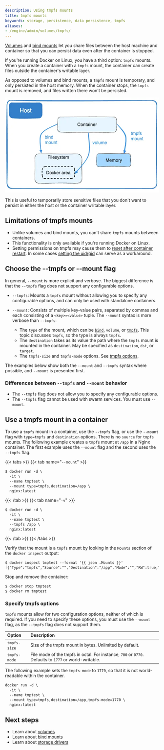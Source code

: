 ```yaml
---
description: Using tmpfs mounts
title: tmpfs mounts
keywords: storage, persistence, data persistence, tmpfs
aliases:
- /engine/admin/volumes/tmpfs/
---
```


[Volumes](volumes.md) and [bind mounts](bind-mounts.md) let you share files
between the host machine and container so that you can persist data even after
the container is stopped.

If you're running Docker on Linux, you have a third option: `tmpfs` mounts.
When you create a container with a `tmpfs` mount, the container can create
files outside the container's writable layer.

As opposed to volumes and bind mounts, a `tmpfs` mount is temporary, and only
persisted in the host memory. When the container stops, the `tmpfs` mount is
removed, and files written there won't be persisted.

![tmpfs on the Docker host](images/types-of-mounts-tmpfs.webp?w=450&h=300)

This is useful to temporarily store sensitive files that you don't want to
persist in either the host or the container writable layer.

## Limitations of tmpfs mounts

* Unlike volumes and bind mounts, you can't share `tmpfs` mounts between
containers.
* This functionality is only available if you're running Docker on Linux.
* Setting permissions on tmpfs may cause them to [reset after container restart](https://github.com/docker/for-linux/issues/138). In some cases [setting the uid/gid](https://github.com/docker/compose/issues/3425#issuecomment-423091370) can serve as a workaround.

## Choose the --tmpfs or --mount flag

In general, `--mount` is more explicit and verbose. The biggest difference is
that the `--tmpfs` flag does not support any configurable options.

- `--tmpfs`: Mounts a `tmpfs` mount without allowing you to specify any
  configurable options, and can only be used with standalone containers.

- `--mount`: Consists of multiple key-value pairs, separated by commas and each
  consisting of a `<key>=<value>` tuple. The `--mount` syntax is more verbose
  than `--tmpfs`:
  - The `type` of the mount, which can be [`bind`](bind-mounts.md), `volume`, or
    [`tmpfs`](tmpfs.md). This topic discusses `tmpfs`, so the type is always
    `tmpfs`.
  - The `destination` takes as its value the path where the `tmpfs` mount
    is mounted in the container. May be specified as `destination`, `dst`,
    or `target`.
  - The `tmpfs-size` and `tmpfs-mode` options. See
    [tmpfs options](#specify-tmpfs-options).

The examples below show both the `--mount` and `--tmpfs` syntax where possible,
and `--mount` is presented first.

### Differences between `--tmpfs` and `--mount` behavior

- The `--tmpfs` flag does not allow you to specify any configurable options.
- The `--tmpfs` flag cannot be used with swarm services. You must use `--mount`.

## Use a tmpfs mount in a container

To use a `tmpfs` mount in a container, use the `--tmpfs` flag, or use the
`--mount` flag with `type=tmpfs` and `destination` options. There is no
`source` for `tmpfs` mounts. The following example creates a `tmpfs` mount at
`/app` in a Nginx container. The first example uses the `--mount` flag and the
second uses the `--tmpfs` flag.

{{< tabs >}}
{{< tab name="`--mount`" >}}

```console
$ docker run -d \
  -it \
  --name tmptest \
  --mount type=tmpfs,destination=/app \
  nginx:latest
```

{{< /tab >}}
{{< tab name="`-v`" >}}

```console
$ docker run -d \
  -it \
  --name tmptest \
  --tmpfs /app \
  nginx:latest
```

{{< /tab >}}
{{< /tabs >}}

Verify that the mount is a `tmpfs` mount by looking in the `Mounts` section of
the `docker inspect` output:

```console
$ docker inspect tmptest --format '{{ json .Mounts }}'
[{"Type":"tmpfs","Source":"","Destination":"/app","Mode":"","RW":true,"Propagation":""}]
```

Stop and remove the container:

```console
$ docker stop tmptest
$ docker rm tmptest
```

### Specify tmpfs options

`tmpfs` mounts allow for two configuration options, neither of which is
required. If you need to specify these options, you must use the `--mount` flag,
as the `--tmpfs` flag does not support them.

| Option       | Description                                                                                           |
|:-------------|:------------------------------------------------------------------------------------------------------|
| `tmpfs-size` | Size of the tmpfs mount in bytes. Unlimited by default.                                               |
| `tmpfs-mode` | File mode of the tmpfs in octal. For instance, `700` or `0770`. Defaults to `1777` or world-writable. |

The following example sets the `tmpfs-mode` to `1770`, so that it is not
world-readable within the container.

```console
docker run -d \
  -it \
  --name tmptest \
  --mount type=tmpfs,destination=/app,tmpfs-mode=1770 \
  nginx:latest
```

## Next steps

- Learn about [volumes](volumes.md)
- Learn about [bind mounts](bind-mounts.md)
- Learn about [storage drivers](/storage/storagedriver/)